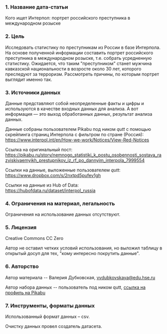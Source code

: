 
### 1. Название дата-статьи

Кого ищет Интерпол: портрет российского преступника в международном розыске

### 2. Цель

Исследовать статистику по преступникам из России в базе Интерпола. На основе полученной информации составить портрет российского преступника в международном розыске, т.е. собрать усредненную статистику. Ожидается, что таким "преступником" станет мужчина кавказской национальности в возросте около 30 лет, которого преследуют за терроризм. Рассмотреть причины, по которым портрет выглядит именно так. 

### 3. Источники данных

Данные представляют собой неопределенные факты и цифры и используются в качестве входных данных для анализа.
А вот информация — это выход обработанных данных, результат анализа данных. 

Данные собраны пользователем Pikabu под ником *qutt* с помощью скрейпинга страниц Интерпола с фильтром по стране (Россия): https://www.interpol.int/en/How-we-work/Notices/View-Red-Notices

Ссылка на оригинальный пост: https://pikabu.ru/story/nemnogo_statistiki_k_postu_osobennosti_sostava_razyiskivaemyikh_prestupnikov_iz_rf_po_dannyim_interpola_7999554

Ссылки на данные, выложенные пользователем *qutt*: https://www.dropbox.com/s/2nxtpd5pufev1gh

Ссылки на данные из Hub of Data: https://hubofdata.ru/dataset/interpol_russia

### 4. Ограничения на материал, легальность

Ограничения на использование данных отсутствуют.

### 5. Лицензия

Creative Commons CC Zero

Автор не оставил четких условий использования, но выложил таблицу в открытый досуп для тех, "кому интересно покрутить данные". 

### 6. Авторство

Автор материала -- Валерия Дубковская, vvdubkovskaya@edu.hse.ru

Автор набора данных -- пользователь под ником qutt, [ссылка на профиль на Pikabu](https://pikabu.ru/@qutt)

### 7. Инструменты, форматы данных

Использованный формат данных – csv.

Очистку данных провел создатель датасета.
